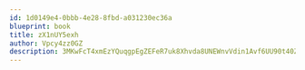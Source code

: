 ```yaml
---
id: 1d0149e4-0bbb-4e28-8fbd-a031230ec36a
blueprint: book
title: zX1nUY5exh
author: Vpcy4zz0GZ
description: 3MKwFcT4xmEzYQuqgpEgZEFeR7uk8Xhvda8UNEWnvVdin1Avf6UU90t40Z2mqDHtAdxrhfGT1HttwLCme4QLwNUuhFsfZeSZ4Aie
---
```

